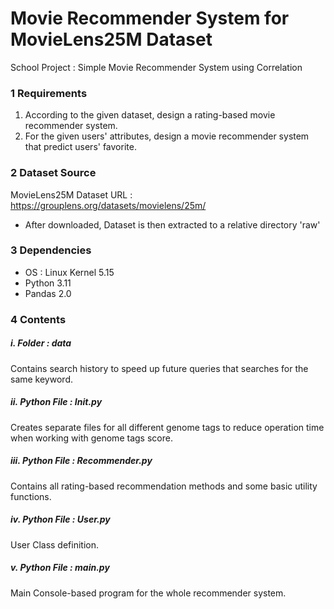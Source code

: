 # Movie Recommender System for MovieLens25M Dataset
School Project : Simple Movie Recommender System using Correlation 


### 1 Requirements
1. According to the given dataset, design a rating-based movie recommender system. 
2. For the given users' attributes, design a movie recommender system that predict users' favorite.


### 2 Dataset Source
MovieLens25M Dataset URL : https://grouplens.org/datasets/movielens/25m/ 
+ After downloaded, Dataset is then extracted to a relative directory 'raw'


### 3 Dependencies
- OS : Linux Kernel 5.15
- Python 3.11
- Pandas 2.0


### 4 Contents

##### i. Folder : data
Contains search history to speed up future queries that searches for the same keyword.

##### ii. Python File : Init.py
Creates separate files for all different genome tags to reduce operation time when working with genome tags score.

##### iii. Python File : Recommender.py
Contains all rating-based recommendation methods and some basic utility functions.

##### iv. Python File : User.py
User Class definition.

##### v. Python File : main.py
Main Console-based program for the whole recommender system.
